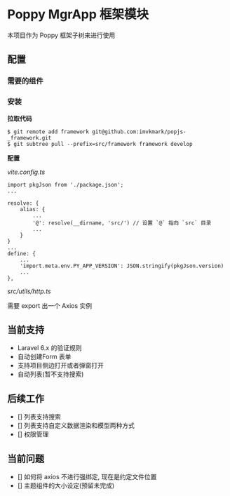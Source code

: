 # Poppy MgrApp 框架模块

本项目作为 Poppy 框架子树来进行使用


## 配置

### 需要的组件

### 安装

**拉取代码**



```
$ git remote add framework git@github.com:imvkmark/popjs-_framework.git
$ git subtree pull --prefix=src/framework framework develop
```

**配置**

_vite.config.ts_

```
import pkgJson from './package.json';
...

resolve: {
    alias: {
        ...
        '@': resolve(__dirname, 'src/') // 设置 `@` 指向 `src` 目录
        ...
    }
}
...
define: {
    ...
    'import.meta.env.PY_APP_VERSION': JSON.stringify(pkgJson.version)
    ...
},
```

_src/utils/http.ts_

需要 export 出一个 Axios 实例

## 当前支持

- Laravel 6.x 的验证规则
- 自动创建Form 表单
- 支持项目侧边打开或者弹窗打开
- 自动列表(暂不支持搜索)

## 后续工作

- [] 列表支持搜索
- [] 列表支持自定义数据渲染和模型两种方式
- [] 权限管理

## 当前问题

- [] 如何将 axios 不进行强绑定, 现在是约定文件位置
- [] 主题组件的大小设定(预留未完成)

